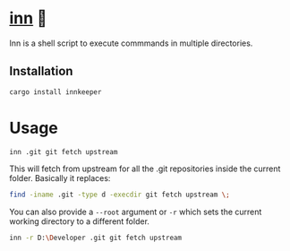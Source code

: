 # [inn] 🍺

Inn is a shell script to execute commmands in multiple directories.

[inn]: https://crates.io/crates/innkeeper

## Installation

```sh
cargo install innkeeper
```

# Usage

```sh
inn .git git fetch upstream
```

This will fetch from upstream for all the .git repositories inside the current
folder. Basically it replaces:

```sh
find -iname .git -type d -execdir git fetch upstream \;
```

You can also provide a `--root` argument or `-r` which sets the current working
directory to a different folder.

```sh
inn -r D:\Developer .git git fetch upstream
```
